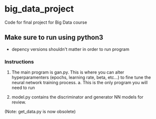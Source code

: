 # big_data_project
Code for final project for Big Data course

## Make sure to run using python3
- depency versions shouldn't matter in order to run program

### Instructions

1. The main program is gan.py. This is where you can alter hyperparamenters (epochs, learning rate, beta, etc...) to fine tune the neural network training process.
  a. This is the only program you will need to run

2. model.py contains the discriminator and generator NN models for review.


(Note: get_data.py is now obsolete)
